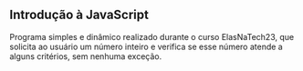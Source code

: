 ## Introdução à JavaScript

Programa simples e dinâmico realizado durante o curso ElasNaTech23, que solicita ao usuário um número inteiro e verifica se esse número atende a alguns critérios, sem nenhuma exceção.

